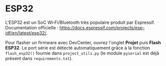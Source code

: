 # ESP32

L'ESP32 est un SoC Wi‑Fi/Bluetooth très populaire produit par Espressif.
Documentation officielle : <https://docs.espressif.com/projects/esp-idf/en/latest/esp32/>.

Pour flasher un firmware avec DevCenter, ouvrez l'onglet **Projet** puis
**Flash ESP32**. Le port série est détecté automatiquement grâce à la fonction
`flash_esp32()` fournie dans `project_utils.py` (le module `pyserial` est déjà
présent dans `requirements.txt`).
